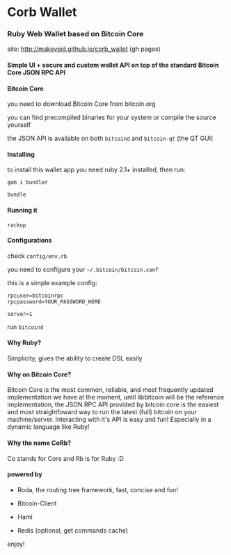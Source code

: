 # Corb Wallet
### Ruby Web Wallet based on Bitcoin Core

site: http://makevoid.github.io/corb_wallet  (gh pages)

#### Simple UI + secure and custom wallet API on top of the standard Bitcoin Core JSON RPC API

#### Bitcoin Core

you need to download Bitcoin Core from bitcoin.org

you can find precompiled binaries for your system or compile the source yourself

the JSON API is available on both `bitcoind` and `bitcoin-qt` (the QT GUI)

#### Installing

to install this wallet app you need ruby 2.1+ installed, then run:

    gem i bundler

    bundle

#### Running it

    rackup

#### Configurations

check `config/env.rb`

you need to configure your `~/.bitcoin/bitcoin.conf`

this is a simple example config:

    rpcuser=bitcoinrpc
    rpcpassword=YOUR_PASSWORD_HERE

    server=1

run `bitcoind`

#### Why Ruby?

Simplicity, gives the ability to create DSL easily

#### Why on Bitcoin Core?

Bitcoin Core is the most common, reliable, and most frequently updated implementation we have at the moment, until libbitcoin will be the reference implementation, the JSON RPC API provided by bitcoin core is the easiest and most straightfoward way to run the latest (full) bitcoin on your machine/server.
Interacting with it's API is easy and fun! Especially in a dynamic language like Ruby!

#### Why the name CoRb?

Co stands for Core and Rb is for Ruby :D


#### powered by

- Roda, the routing tree framework, fast, concise and fun!

- Bitcoin-Client

- Haml

- Redis (optional, get commands cache)


enjoy!
